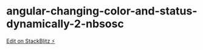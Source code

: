 # angular-changing-color-and-status-dynamically-2-nbsosc

[Edit on StackBlitz ⚡️](https://stackblitz.com/edit/angular-changing-color-and-status-dynamically-2-nbsosc)